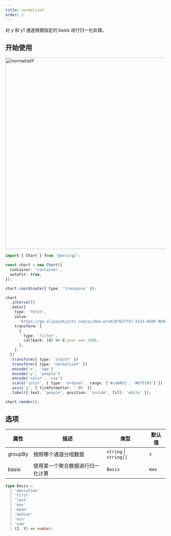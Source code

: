 ```yaml
---
title: normalizeY
order: 1
---
```


对 y 和 y1 通道根据指定的 basis 进行归一化处理。

## 开始使用

<img alt="normalizeY" src="https://mdn.alipayobjects.com/huamei_qa8qxu/afts/img/A*1oZjT4cKSh8AAAAAAAAAAAAADmJ7AQ/original" width="600" />

```ts
import { Chart } from '@antv/g2';

const chart = new Chart({
  container: 'container',
  autoFit: true,
});

chart.coordinate({ type: 'transpose' });

chart
  .interval()
  .data({
    type: 'fetch',
    value:
      'https://gw.alipayobjects.com/os/bmw-prod/87b2ff47-2a33-4509-869c-dae4cdd81163.csv',
    transform: [
      {
        type: 'filter',
        callback: (d) => d.year === 2000,
      },
    ],
  })
  .transform({ type: 'stackY' })
  .transform({ type: 'normalizeY' })
  .encode('x', 'age')
  .encode('y', 'people')
  .encode('color', 'sex')
  .scale('color', { type: 'ordinal', range: ['#ca8861', '#675193'] })
  .axis('y', { tickFormatter: '.0%' })
  .label({ text: 'people', position: 'inside', fill: 'white' });

chart.render();
```

## 选项

| 属性               | 描述                                           | 类型                     | 默认值                 |
|-------------------|------------------------------------------------|-------------------------|-----------------------|
| groupBy           | 按照哪个通道分组数据                              | `string` \| `string[]`   | `x`                   |  
| basis             | 使用某一个聚合数据进行归一化计算                    | `Basis`                  | `max`                 |

```ts
type Basis =
  | 'deviation'
  | 'first'
  | 'last'
  | 'max'
  | 'mean'
  | 'median'
  | 'min'
  | 'sum'
  | (I, Y) => number;
```
